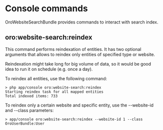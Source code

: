Console commands
================

OroWebsiteSearchBundle provides commands to interact with search index.

oro:website-search:reindex
--------------------------

This command performs reindexation of entities. It has two optional arguments that allows to reindex only entities of specified type or website.

Reindexation might take long for big volume of data, so it would be good idea to run it on schedule (e.g. once a day).

To reindex all entities, use the following command:
```
> php app/console oro:website-search:reindex
Starting reindex task for all mapped entities
Total indexed items: 733
```

To reindex only a certain website and specific entity, use the --website-id and --class parameters:
```
> app/console oro:website-search:reindex --website-id 1 --class OroUserBundle:User

```
